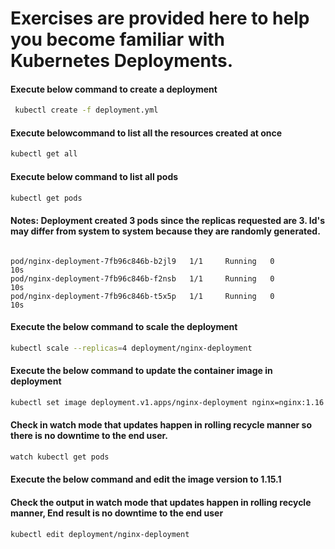 # Exercises are provided here to help you become familiar with Kubernetes Deployments.

#### Execute below command to create a deployment
```bash
 kubectl create -f deployment.yml
```

#### Execute belowcommand to list all the resources created at once
```bash
kubectl get all
```

#### Execute below command to list all pods
```bash
kubectl get pods
```

#### Notes: Deployment created 3 pods since the replicas requested are 3. Id's may differ from system to system because they are randomly generated.
```

pod/nginx-deployment-7fb96c846b-b2jl9   1/1     Running   0          10s
pod/nginx-deployment-7fb96c846b-f2nsb   1/1     Running   0          10s
pod/nginx-deployment-7fb96c846b-t5x5p   1/1     Running   0          10s
```

####  Execute the below command to scale the deployment
```bash
kubectl scale --replicas=4 deployment/nginx-deployment
```

#### Execute the below command to update the container image in deployment
```bash
kubectl set image deployment.v1.apps/nginx-deployment nginx=nginx:1.16.1
```

#### Check in watch mode that updates happen in rolling recycle manner so there is no downtime to the end user. 
```bash
watch kubectl get pods
```


#### Execute the below command and edit the image version to 1.15.1
#### Check the output in watch mode that updates happen in rolling recycle manner, End result is no downtime to the end user
```bash
kubectl edit deployment/nginx-deployment
```

